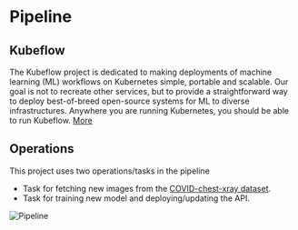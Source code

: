 # Pipeline

## Kubeflow
The Kubeflow project is dedicated to making deployments of machine learning (ML) workflows on Kubernetes simple, portable and scalable. Our goal is not to recreate other services, but to provide a straightforward way to deploy best-of-breed open-source systems for ML to diverse infrastructures. Anywhere you are running Kubernetes, you should be able to run Kubeflow. [More](kubeflow.org)

##  Operations
This project uses two operations/tasks in the pipeline

 - Task for fetching new images from the [COVID-chest-xray dataset](https://github.com/ieee8023/covid-chestxray-dataset).
 - Task for training new model and deploying/updating the API.

![Pipeline](https://i.imgur.com/e8gtO8W.png)
